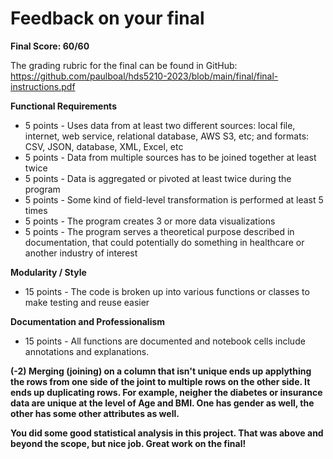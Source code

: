 # Feedback on your final

**Final Score: 60/60**

The grading rubric for the final can be found in GitHub: https://github.com/paulboal/hds5210-2023/blob/main/final/final-instructions.pdf

**Functional Requirements**
* 5 points - Uses data from at least two different sources: local file, internet, web service, relational database, AWS S3, etc; and formats: CSV, JSON, database, XML, Excel, etc
* 5 points - Data from multiple sources has to be joined together at least twice
* 5 points - Data is aggregated or pivoted at least twice during the program
* 5 points - Some kind of field-level transformation is performed at least 5 times
* 5 points - The program creates 3 or more data visualizations 
* 5 points - The program serves a theoretical purpose described in documentation, that could potentially do something in healthcare or another industry of interest

**Modularity / Style**
* 15 points - The code is broken up into various functions or classes to make testing and reuse easier

**Documentation and Professionalism**
* 15 points - All functions are documented and notebook cells include annotations and explanations.

**(-2) Merging (joining) on a column that isn't unique ends up applything the rows from one side of the joint to multiple rows on the other side.  It ends up duplicating rows.  For example, neigher the diabetes or insurance data are unique at the level of Age and BMI.  One has gender as well, the other has some other attributes as well.**

**You did some good statistical analysis in this project.  That was above and beyond the scope, but nice job.  Great work on the final!**